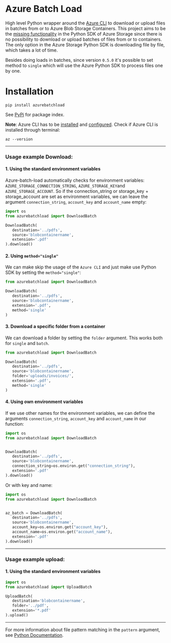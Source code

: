 # Azure Batch Load
High level Python wrapper around the [Azure CLI](https://docs.microsoft.com/en-us/cli/azure/) to download or upload files in batches from or to Azure Blob Storage Containers. 
This project aims to be the [missing functionality](https://github.com/Azure/azure-storage-python/issues/554) 
in the Python SDK of Azure Storage since there is no possibility to download or upload batches of files from or to containers.
The only option in the Azure Storage Python SDK is downloading file by file, which takes a lot of time.

Besides doing loads in batches, since version `0.5.0` it's possible to set method to `single` which will use the 
Azure Python SDK to process files one by one.


# Installation

```commandline
pip install azurebatchload
```

See [PyPi](https://pypi.org/project/azurebatchload/) for package index.

**Note**: Azure CLI has to be [installed](https://docs.microsoft.com/en-us/cli/azure/install-azure-cli)
and [configured](https://docs.microsoft.com/en-us/cli/azure/get-started-with-azure-cli).
Check if Azure CLI is installed through terminal:

```commandline
az --version
```

---

### Usage example Download:

#### 1. Using the standard environment variables

Azure-batch-load automatically checks for environment variables: `AZURE_STORAGE_CONNECTION_STRING`, 
   `AZURE_STORAGE_KEY`and `AZURE_STORAGE_ACCOUNT`. 
So if the connection_string or storage_key + storage_account are set as environment variables, 
   we can leave the argument `connection_string`, `account_key` and `account_name` empty:

```python
import os
from azurebatchload import DownloadBatch

DownloadBatch(
   destination='../pdfs',
   source='blobcontainername',
   extension='.pdf'
).download()
```

#### 2. Using `method="single"`

We can make skip the usage of the `Azure CLI` and just make use Python SDK by setting the `method="single"`:

```python
from azurebatchload import DownloadBatch

DownloadBatch(
   destination='../pdfs',
   source='blobcontainername',
   extension='.pdf',
   method='single'
)
```

#### 3. Download a specific folder from a container

We can download a folder by setting the `folder` argument. This works both for `single` and `batch`.

```python
from azurebatchload import DownloadBatch

DownloadBatch(
   destination='../pdfs',
   source='blobcontainername',
   folder='uploads/invoices/',
   extension='.pdf',
   method='single'
)
```

#### 4. Using own environment variables

If we use other names for the environment variables, we can define the arguments `connection_string`, `account_key` 
and `account_name` in our function:

```python
import os
from azurebatchload import DownloadBatch


DownloadBatch(
   destination='../pdfs',
   source='blobcontainername',
   connection_string=os.environ.get("connection_string"),
   extension='.pdf'
).download()
```

Or with key and name:

```python
import os
from azurebatchload import DownloadBatch


az_batch = DownloadBatch(
   destination='../pdfs',
   source='blobcontainername',
   account_key=os.environ.get("account_key"),
   account_name=os.environ.get("account_name"),
   extension='.pdf'
).download()
```

---

### Usage example upload:

#### 1. Using the standard environment variables

```python
import os
from azurebatchload import UploadBatch

UploadBatch(
   destination='blobcontainername',
   folder='../pdf',
   extension='*.pdf'
).upload()
```

---

For more information about file pattern matching in the `pattern` argument, see [Python Documentation](https://docs.python.org/3.7/library/fnmatch.html).